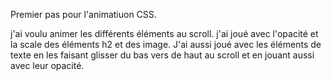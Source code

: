 Premier pas pour l'animatiuon CSS. 

j'ai voulu animer les différents éléments au scroll. j'ai joué avec l'opacité et la scale des éléments h2 et des image. J'ai aussi joué avec les éléments de texte en les faisant glisser du bas vers de haut au scroll et en jouant aussi avec leur opacité. 
